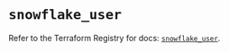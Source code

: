 # `snowflake_user`

Refer to the Terraform Registry for docs: [`snowflake_user`](https://registry.terraform.io/providers/snowflake-labs/snowflake/0.93.0/docs/resources/user).
